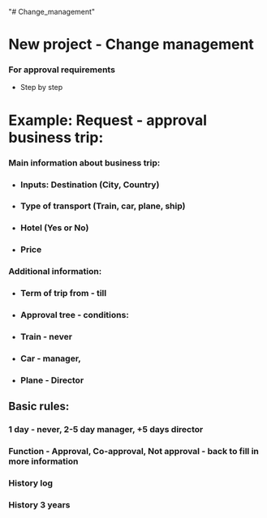 "# Change_management" 
# New project - Change management
### For approval requirements
* Step by step
# Example: Request - approval business trip:
### Main information about business trip: 
* ### Inputs: Destination (City, Country)
* ### Type of transport (Train, car, plane, ship)
* ### Hotel (Yes or No)
* ### Price
### Additional information: 
* ### Term of trip from - till
* ### Approval tree - conditions: 
* ### Train - never 
* ### Car - manager, 
* ### Plane - Director
## Basic rules:
### 1 day - never, 2-5 day manager, +5 days director
### Function - Approval, Co-approval, Not approval - back to fill in more information
### History log
### History 3 years




